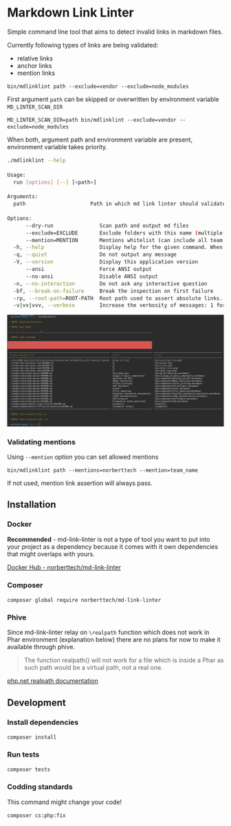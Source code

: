 # Markdown Link Linter

Simple command line tool that aims to detect invalid links in
markdown files.  

Currently following types of links are being validated:

* relative links
* anchor links
* mention links

```console
bin/mdlinklint path --exclude=vendor --exclude=node_modules
```

First argument `path` can be skipped or overwritten by environment variable `MD_LINTER_SCAN_DIR` 

```console
MD_LINTER_SCAN_DIR=path bin/mdlinklint --exclude=vendor --exclude=node_modules
```

When both, argument path and environment variable are present, environment variable takes priority. 

```bash
./mdlinklint --help

Usage:
  run [options] [--] [<path>]

Arguments:
  path                     Path in which md link linter should validate all markdown files

Options:
      --dry-run               Scan path and output md files
      --exclude=EXCLUDE       Exclude folders with this name (multiple values allowed)
      --mention=MENTION       Mentions whitelist (can include all team members or groups), if empty mentions are not validated (multiple values allowed)
  -h, --help                  Display help for the given command. When no command is given display help for the run command
  -q, --quiet                 Do not output any message
  -V, --version               Display this application version
      --ansi                  Force ANSI output
      --no-ansi               Disable ANSI output
  -n, --no-interaction        Do not ask any interactive question
  -bf, --break-on-failure     Break the inspection on first failure
  -rp, --root-path=ROOT-PATH  Root path used to assert absolute links. Link: [link](/nested/file.php) will check if file /nested/file.php exists from this path
  -v|vv|vvv, --verbose        Increase the verbosity of messages: 1 for normal output, 2 for more verbose output and 3 for debug
```

![Preview](/docs/preview.png)

### Validating mentions 

Using `--mention` option you can set allowed mentions 

```console
bin/mdlinklint path --mentions=norberttech --mention=team_name
```

If not used, mention link assertion will always pass.

## Installation

### Docker

**Recommended** - md-link-linter is not a type of tool you want to put into your project as a dependency because it comes 
with it own dependencies that might overlaps with yours.

[Docker Hub - norberttech/md-link-linter](https://hub.docker.com/r/norberttech/md-link-linter)

### Composer

```console
composer global require norberttech/md-link-linter
```

### Phive

Since md-link-linter relay on `\realpath` function which does not work in Phar environment (explanation below)
there are no plans for now to make it available through phive. 

> The function realpath() will not work for a file which is inside a Phar as such path would be a virtual path, not a real one.

[php.net realpath documentation](https://www.php.net/manual/en/function.realpath.php)

## Development

### Install dependencies

```console
composer install
```

### Run tests

```console
composer tests
```

### Codding standards

This command might change your code!

```console
composer cs:php:fix
```
